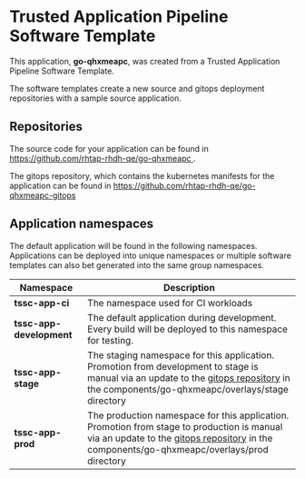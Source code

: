 # Trusted Application Pipeline Software Template

This application, **go-qhxmeapc**, was created from a Trusted Application Pipeline Software Template.

The software templates create a new source and gitops deployment repositories with a sample source application. 

## Repositories

The source code for your application can be found in [https://github.com/rhtap-rhdh-qe/go-qhxmeapc ](https://github.com/rhtap-rhdh-qe/go-qhxmeapc ).
 
The gitops repository, which contains the kubernetes manifests for the application can be found in 
[https://github.com/rhtap-rhdh-qe/go-qhxmeapc-gitops ](https://github.com/rhtap-rhdh-qe/go-qhxmeapc-gitops ) 

## Application namespaces 

The default application will be found in the following namespaces. Applications can be deployed into unique namespaces or multiple software templates can also bet generated into the same group namespaces.  

|  Namespace   |  Description   |  
| -------- | -------- |
| **tssc-app-ci** | The namespace used for CI workloads |
| **tssc-app-development** | The default application during development. Every build will be deployed to this namespace for testing. |
| **tssc-app-stage** | The staging namespace for this application. Promotion from development to stage is manual via an update to the [gitops repository](https://github.com/rhtap-rhdh-qe/go-qhxmeapc-gitops ) in the components/go-qhxmeapc/overlays/stage directory |
| **tssc-app-prod** | The production namespace for this application. Promotion from stage to production is manual via an update to the [gitops repository](https://github.com/rhtap-rhdh-qe/go-qhxmeapc-gitops ) in the components/go-qhxmeapc/overlays/prod directory |